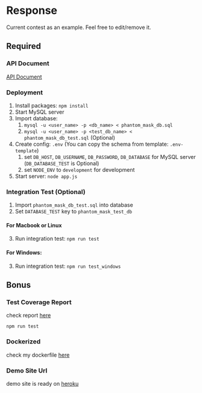 # Response
  Current contest as an example. Feel free to edit/remove it.

## Required
### API Document
  
[API Document](./api_document.md)

### Deployment

1. Install packages: ```npm install```
2. Start MySQL server
3. Import database:
    1. ```mysql -u <user_name> -p <db_name> < phantom_mask_db.sql```
    2. ```mysql -u <user_name> -p <test_db_name> < phantom_mask_db_test.sql``` (Optional)
4. Create config: ```.env``` (You can copy the schema from template: ```.env-template```)
    1. set `DB_HOST`, `DB_USERNAME`, `DB_PASSWORD`, `DB_DATABASE` for MySQL server (`DB_DATABASE_TEST` is Optional)
    2. set `NODE_ENV` to `development` for development
5. Start server: ```node app.js```

### Integration Test (Optional)

1. Import ```phantom_mask_db_test.sql``` into database 
2. Set  ```DATABASE_TEST``` key to ```phantom_mask_test_db``` 

#### For Macbook or Linux
3. Run integration test: ```npm run test```

#### For Windows:
3. Run integration test: ```npm run test_windows```

## Bonus
### Test Coverage Report
  check report [here](#test-coverage-report)

  `npm run test`

### Dockerized
  check my dockerfile [here](#dockerized)

### Demo Site Url
  demo site is ready on [heroku](#demo-site-url)
